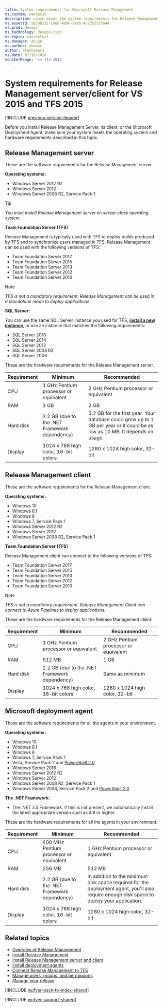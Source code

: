 ```yaml
---
title: System requirements for Microsoft Release Management
ms.custom: seodec18
description: Learn about the system requirements for Release Management server and client for VS 2015 and Team Foundation Server (TFS) 2015
ms.assetid: 5B39B13E-166B-48DF-B8CB-45725355F644
ms.prod: devops
ms.technology: devops-cicd
ms.topic: conceptual
ms.manager: douge
ms.author: ahomer
author: alexhomer1
ms.date: 07/16/2018
monikerRange: '>= tfs-2013'
---
```


# System requirements for Release Management server/client for VS 2015 and TFS 2015

[!INCLUDE [previous-version-header](../../_shared/previous-version-header.md)]

Before you install Release Management Server, its client, or the Microsoft 
Deployment Agent, make sure your system meets the operating system and 
hardware requirements described in this topic.

## Release Management server

These are the software requirements for the Release Management server.

**Operating systems:**

* Windows Server 2012 R2
* Windows Server 2012
* Windows Server 2008 R2, Service Pack 1 

> [!TIP]
> _You must install Release Management server on server-class 
> operating system._
 
**Team Foundation Server (TFS)** 

Release Management is typically used with TFS to deploy builds produced by 
TFS and to synchronize users managed in TFS. Release Management can be used 
with the following versions of TFS:

* Team Foundation Server 2017
* Team Foundation Server 2015
* Team Foundation Server 2013
* Team Foundation Server 2012
* Team Foundation Server 2010

> [!NOTE]
> _TFS is not a mandatory requirement. Release Management can be 
> used in a standalone mode to deploy applications._

**SQL Server:** 

You can use the same SQL Server instance you used for TFS, 
**[install a new instance](/tfs/server/install/sql-server/install-sql-server)**, 
or use an instance that matches the following requirements: 

* SQL Server 2016 
* SQL Server 2014 
* SQL Server 2012
* SQL Server 2008 R2
* SQL Server 2008

These are the hardware requirements for the Release Management server.

| **Requirement** | **Minimum** | **Recommended** |
| --------------- | ----------- | --------------- |
| CPU | 1 GHz Pentium processor or equivalent | 2 GHz Pentium processor or equivalent |
| RAM | 1 GB | 2 GB |
| Hard disk | 2.2 GB (due to the .NET Framework dependency) | 3.2 GB for the first year. Your database could grow up to 1 GB per year or it could be as low as 10 MB. It depends on usage. |
| Display | 1024 x 768 high color, 16-bit colors | 1280 x 1024 high color, 32-bit | 

## Release Management client
 
These are the software requirements for the Release Management client.

**Operating systems:** 

* Windows 10
* Windows 8.1
* Windows 8
* Windows 7, Service Pack 1 
* Windows Server 2012 R2
* Windows Server 2012
* Windows Server 2008 R2, Service Pack 1 

**Team Foundation Server (TFS)** 

Release Management client can connect to the following versions of TFS:

* Team Foundation Server 2017
* Team Foundation Server 2015
* Team Foundation Server 2013
* Team Foundation Server 2012
* Team Foundation Server 2010

> [!NOTE]
> _TFS is not a mandatory requirement. Release Management Client 
> can connect to Azure Pipelines to deploy applications._

These are the hardware requirements for the Release Management client.

| **Requirement** | **Minimum** | **Recommended** |
| --------------- | ----------- | --------------- |
| CPU | 1 GHz Pentium processor or equivalent | 2 GHz Pentium processor or equivalent |
| RAM | 512 MB | 1 GB |
| Hard disk | 2.2 GB (due to the .NET Framework dependency) | Same as minimum |
| Display | 1024 x 768 high color, 16-bit colors | 1280 x 1024 high color, 32-bit | 

## Microsoft deployment agent
  
These are the software requirements for all the agents in your environment.

**Operating systems:** 

* Windows 10
* Windows 8.1
* Windows 8
* Windows 7, Service Pack 1
* Vista, Service Pack 2 and [PowerShell 2.0](https://www.microsoft.com/download/details.aspx?id=9864) 
* Windows Server 2016
* Windows Server 2012 R2
* Windows Server 2012
* Windows Server 2008 R2, Service Pack 1 
* Windows Server 2008, Service Pack 2 and [PowerShell 2.0](http://support.microsoft.com/kb/968930)

**The .NET Framework:**

* The .NET 3.5 Framework. If this is not present, we automatically install 
  the latest appropriate version such as 4.6 or higher.

These are the hardware requirements for all the agents in your environment.

| **Requirement** | **Minimum** | **Recommended** |
| --------------- | ----------- | --------------- |
| CPU | 400 MHz Pentium processor or equivalent | 1 GHz Pentium processor or equivalent |
| RAM | 256 MB | 512 MB |
| Hard disk | 2.2 GB (due to the .NET Framework dependency) | In addition to the minimum disk space required for the deployment agent, you'll also require enough disk space to deploy your application. |
| Display | 1024 x 768 high color, 16-bit colors | 1280 x 1024 high color, 32-bit | 

## Related topics

* [Overview of Release Management](../release-management-overview.md)
* [Install Release Management](../install-release-management.md)
* [Install Release Management server and client](install-server-and-client.md)
* [Install deployment agents](install-deployment-agent.md)
* [Connect Release Management to TFS](connect-to-tfs.md)
* [Manage users, groups, and permissions](../add-users-and-groups.md)
* [Manage your release](../manage-your-release.md) 
 
[!INCLUDE [wpfver-back-to-index-shared](../../_shared/wpfver-back-to-index-shared.md)]
 
[!INCLUDE [wpfver-support-shared](../../_shared/wpfver-support-shared.md)]

